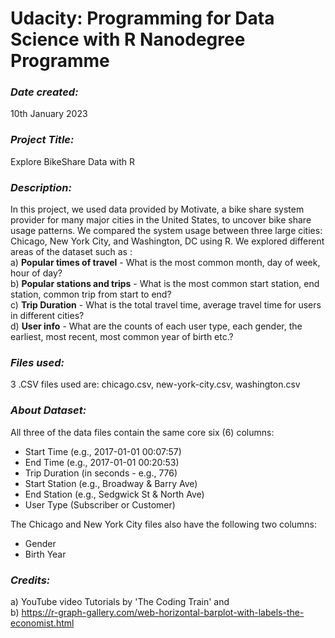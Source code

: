 # Udacity: Programming for Data Science with R Nanodegree Programme

### *Date created:*
10th January 2023

### *Project Title:*
Explore BikeShare Data with R

### *Description:*
In this project, we used data provided by Motivate, a bike share system provider for many major cities in the United States, to uncover bike share usage patterns. We compared the system usage between three large cities: Chicago, New York City, and Washington, DC using R. We explored different areas of the dataset such as : <br>
a) **Popular times of travel** - What is the most common month, day of week, hour of day?<br>
b) **Popular stations and trips** - What is the most common start station, end station, common trip from start to end?<br>
c) **Trip Duration** - What is the total travel time, average travel time for users in different cities? <br>
d) **User info** - What are the counts of each user type, each gender, the earliest, most recent, most common year of birth etc.?<br>

### *Files used:*
3 .CSV files used are: chicago.csv, new-york-city.csv, washington.csv

### *About Dataset:*
All three of the data files contain the same core six (6) columns: <br>
* Start Time (e.g., 2017-01-01 00:07:57) <br>
* End Time (e.g., 2017-01-01 00:20:53)<br>
* Trip Duration (in seconds - e.g., 776)<br>
* Start Station (e.g., Broadway & Barry Ave)<br>
* End Station (e.g., Sedgwick St & North Ave)<br>
* User Type (Subscriber or Customer)<br>

The Chicago and New York City files also have the following two columns:<br>
* Gender<br>
* Birth Year<br>

### *Credits:*
a) YouTube video Tutorials by 'The Coding Train' and <br>
b) https://r-graph-gallery.com/web-horizontal-barplot-with-labels-the-economist.html



